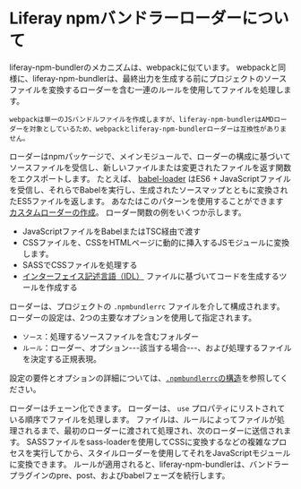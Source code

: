 # Liferay npmバンドラーローダーについて

liferay-npm-bundlerのメカニズムは、webpackに似ています。 webpackと同様に、liferay-npm-bundlerは、最終出力を生成する前にプロジェクトのソースファイルを変換するローダーを含む一連のルールを使用してファイルを処理します。

```{note}
webpackは単一のJSバンドルファイルを作成しますが、liferay-npm-bundlerはAMDローダーを対象としているため、webpackとliferay-npm-bundlerローダーは互換性がありません。
```

ローダーはnpmパッケージで、メインモジュールで、ローダーの構成に基づいてソースファイルを受信し、新しいファイルまたは変更されたファイルを返す関数をエクスポートします。 たとえば、 [babel-loader](https://github.com/liferay/liferay-js-toolkit/tree/master/packages/liferay-npm-bundler-loader-babel-loader) はES6 + JavaScriptファイルを受信し、それらでBabelを実行し、生成されたソースマップとともに変換されたES5ファイルを返します。 あなたはこのパターンを使用することができます [カスタムローダーの作成](../developer/creating-custom-loaders-for-the-bundler.md)。 ローダー関数の例をいくつか示します。

  - JavaScriptファイルをBabelまたはTSC経由で渡す
  - CSSファイルを、CSSをHTMLページに動的に挿入するJSモジュールに変換します。
  - SASSでCSSファイルを処理する
  - [インターフェイス記述言語（IDL）](https://en.wikipedia.org/wiki/Interface_description_language) ファイルに基づいてコードを生成するツールを作成する

ローダーは、プロジェクトの `.npmbundlerrc` ファイルを介して構成されます。 ローダーの設定は、2つの主要なオプションを使用して指定されます。

  - `ソース`：処理するソースファイルを含むフォルダー
  - `ルール`：ローダー、オプション---該当する場合---、および処理するファイルを決定する正規表現。

設定の要件とオプションの詳細については、[`.npmbundlerrc`の構造](./npmbundlerrc-structure.md#package-processing-options)を参照してください。

ローダーはチェーン化できます。 ローダーは、 `use` プロパティにリストされている順序でファイルを処理します。 ファイルは、ルールによってファイルが処理されるまで、最初のローダーに渡されて処理され、次のローダーに送信されます。 SASSファイルをsass-loaderを使用してCSSに変換するなどの複雑なプロセスを実行してから、スタイルローダーを使用してそれをJavaScriptモジュールに変換できます。 ルールが適用されると、liferay-npm-bundlerは、バンドラープラグインのpre、post、およびbabelフェーズを続行します。
